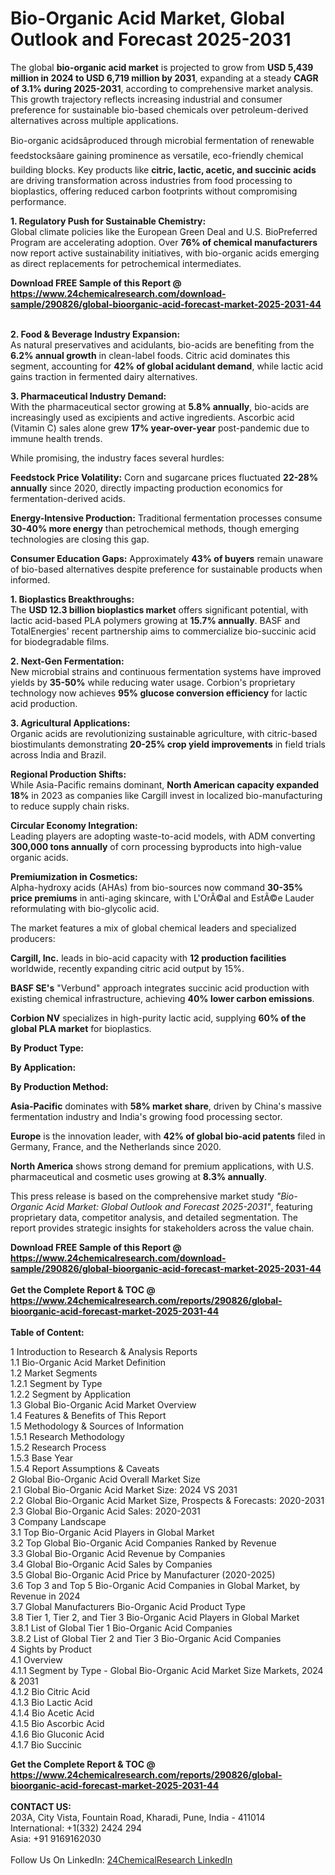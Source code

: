 <h1>Bio-Organic Acid Market, Global Outlook and Forecast 2025-2031</h1><p>The global <strong>bio-organic acid market</strong> is projected to grow from <strong>USD 5,439 million in 2024 to USD 6,719 million by 2031</strong>, expanding at a steady <strong>CAGR of 3.1% during 2025-2031</strong>, according to comprehensive market analysis. This growth trajectory reflects increasing industrial and consumer preference for sustainable bio-based chemicals over petroleum-derived alternatives across multiple applications.</p><p>Bio-organic acidsâproduced through microbial fermentation of renewable feedstocksâare gaining prominence as versatile, eco-friendly chemical building blocks. Key products like <strong>citric, lactic, acetic, and succinic acids</strong> are driving transformation across industries from food processing to bioplastics, offering reduced carbon footprints without compromising performance.</p><p><strong>1. Regulatory Push for Sustainable Chemistry:</strong><br>
Global climate policies like the European Green Deal and U.S. BioPreferred Program are accelerating adoption. Over <strong>76% of chemical manufacturers</strong> now report active sustainability initiatives, with bio-organic acids emerging as direct replacements for petrochemical intermediates.</p><div><b>Download FREE Sample of this Report @ 
            <a href="https://www.24chemicalresearch.com/download-sample/290826/global-bioorganic-acid-forecast-market-2025-2031-44">
            https://www.24chemicalresearch.com/download-sample/290826/global-bioorganic-acid-forecast-market-2025-2031-44</a></b></div><br><p><strong>2. Food &amp; Beverage Industry Expansion:</strong><br>
As natural preservatives and acidulants, bio-acids are benefiting from the <strong>6.2% annual growth</strong> in clean-label foods. Citric acid dominates this segment, accounting for <strong>42% of global acidulant demand</strong>, while lactic acid gains traction in fermented dairy alternatives.</p><p><strong>3. Pharmaceutical Industry Demand:</strong><br>
With the pharmaceutical sector growing at <strong>5.8% annually</strong>, bio-acids are increasingly used as excipients and active ingredients. Ascorbic acid (Vitamin C) sales alone grew <strong>17% year-over-year</strong> post-pandemic due to immune health trends.</p><p>While promising, the industry faces several hurdles:</p><p><strong>Feedstock Price Volatility:</strong> Corn and sugarcane prices fluctuated <strong>22-28% annually</strong> since 2020, directly impacting production economics for fermentation-derived acids.</p><p><strong>Energy-Intensive Production:</strong> Traditional fermentation processes consume <strong>30-40% more energy</strong> than petrochemical methods, though emerging technologies are closing this gap.</p><p><strong>Consumer Education Gaps:</strong> Approximately <strong>43% of buyers</strong> remain unaware of bio-based alternatives despite preference for sustainable products when informed.</p><p><strong>1. Bioplastics Breakthroughs:</strong><br>
The <strong>USD 12.3 billion bioplastics market</strong> offers significant potential, with lactic acid-based PLA polymers growing at <strong>15.7% annually</strong>. BASF and TotalEnergies' recent partnership aims to commercialize bio-succinic acid for biodegradable films.</p><p><strong>2. Next-Gen Fermentation:</strong><br>
New microbial strains and continuous fermentation systems have improved yields by <strong>35-50%</strong> while reducing water usage. Corbion's proprietary technology now achieves <strong>95% glucose conversion efficiency</strong> for lactic acid production.</p><p><strong>3. Agricultural Applications:</strong><br>
Organic acids are revolutionizing sustainable agriculture, with citric-based biostimulants demonstrating <strong>20-25% crop yield improvements</strong> in field trials across India and Brazil.</p><p><strong>Regional Production Shifts:</strong><br>
	While Asia-Pacific remains dominant, <strong>North American capacity expanded 18%</strong> in 2023 as companies like Cargill invest in localized bio-manufacturing to reduce supply chain risks.</p><p><strong>Circular Economy Integration:</strong><br>
	Leading players are adopting waste-to-acid models, with ADM converting <strong>300,000 tons annually</strong> of corn processing byproducts into high-value organic acids.</p><p><strong>Premiumization in Cosmetics:</strong><br>
	Alpha-hydroxy acids (AHAs) from bio-sources now command <strong>30-35% price premiums</strong> in anti-aging skincare, with L'OrÃ©al and EstÃ©e Lauder reformulating with bio-glycolic acid.</p><p>The market features a mix of global chemical leaders and specialized producers:</p><p><strong>Cargill, Inc.</strong> leads in bio-acid capacity with <strong>12 production facilities</strong> worldwide, recently expanding citric acid output by 15%.</p><p><strong>BASF SE's</strong> "Verbund" approach integrates succinic acid production with existing chemical infrastructure, achieving <strong>40% lower carbon emissions</strong>.</p><p><strong>Corbion NV</strong> specializes in high-purity lactic acid, supplying <strong>60% of the global PLA market</strong> for bioplastics.</p><p><strong>By Product Type:</strong></p><p><strong>By Application:</strong></p><p><strong>By Production Method:</strong></p><p><strong>Asia-Pacific</strong> dominates with <strong>58% market share</strong>, driven by China's massive fermentation industry and India's growing food processing sector.</p><p><strong>Europe</strong> is the innovation leader, with <strong>42% of global bio-acid patents</strong> filed in Germany, France, and the Netherlands since 2020.</p><p><strong>North America</strong> shows strong demand for premium applications, with U.S. pharmaceutical and cosmetic uses growing at <strong>8.3% annually</strong>.</p><p>This press release is based on the comprehensive market study <em>"Bio-Organic Acid Market: Global Outlook and Forecast 2025-2031"</em>, featuring proprietary data, competitor analysis, and detailed segmentation. The report provides strategic insights for stakeholders across the value chain.</p><div><b>Download FREE Sample of this Report @ 
            <a href="https://www.24chemicalresearch.com/download-sample/290826/global-bioorganic-acid-forecast-market-2025-2031-44">
            https://www.24chemicalresearch.com/download-sample/290826/global-bioorganic-acid-forecast-market-2025-2031-44</a></b></div><br><div><b>Get the Complete Report & TOC @ 
            <a href="https://www.24chemicalresearch.com/reports/290826/global-bioorganic-acid-forecast-market-2025-2031-44">
            https://www.24chemicalresearch.com/reports/290826/global-bioorganic-acid-forecast-market-2025-2031-44</a></b></div><br>
            <b>Table of Content:</b><p>1 Introduction to Research & Analysis Reports<br />
 1.1 Bio-Organic Acid Market Definition<br />
 1.2 Market Segments<br />
 1.2.1 Segment by Type<br />
 1.2.2 Segment by Application<br />
 1.3 Global Bio-Organic Acid Market Overview<br />
 1.4 Features & Benefits of This Report<br />
 1.5 Methodology & Sources of Information<br />
 1.5.1 Research Methodology<br />
 1.5.2 Research Process<br />
 1.5.3 Base Year<br />
 1.5.4 Report Assumptions & Caveats<br />
2 Global Bio-Organic Acid Overall Market Size<br />
 2.1 Global Bio-Organic Acid Market Size: 2024 VS 2031<br />
 2.2 Global Bio-Organic Acid Market Size, Prospects & Forecasts: 2020-2031<br />
 2.3 Global Bio-Organic Acid Sales: 2020-2031<br />
3 Company Landscape<br />
 3.1 Top Bio-Organic Acid Players in Global Market<br />
 3.2 Top Global Bio-Organic Acid Companies Ranked by Revenue<br />
 3.3 Global Bio-Organic Acid Revenue by Companies<br />
 3.4 Global Bio-Organic Acid Sales by Companies<br />
 3.5 Global Bio-Organic Acid Price by Manufacturer (2020-2025)<br />
 3.6 Top 3 and Top 5 Bio-Organic Acid Companies in Global Market, by Revenue in 2024<br />
 3.7 Global Manufacturers Bio-Organic Acid Product Type<br />
 3.8 Tier 1, Tier 2, and Tier 3 Bio-Organic Acid Players in Global Market<br />
 3.8.1 List of Global Tier 1 Bio-Organic Acid Companies<br />
 3.8.2 List of Global Tier 2 and Tier 3 Bio-Organic Acid Companies<br />
4 Sights by Product<br />
 4.1 Overview<br />
 4.1.1 Segment by Type - Global Bio-Organic Acid Market Size Markets, 2024 & 2031<br />
 4.1.2 Bio Citric Acid<br />
 4.1.3 Bio Lactic Acid<br />
 4.1.4 Bio Acetic Acid<br />
 4.1.5 Bio Ascorbic Acid<br />
 4.1.6 Bio Gluconic Acid<br />
 4.1.7 Bio Succinic </p><div><b>Get the Complete Report & TOC @ 
            <a href="https://www.24chemicalresearch.com/reports/290826/global-bioorganic-acid-forecast-market-2025-2031-44">
            https://www.24chemicalresearch.com/reports/290826/global-bioorganic-acid-forecast-market-2025-2031-44</a></b></div><br><b>CONTACT US:</b><br>
            203A, City Vista, Fountain Road, Kharadi, Pune, India - 411014<br>
            International: +1(332) 2424 294<br>
            Asia: +91 9169162030 <br><br>
            Follow Us On LinkedIn: <a href="https://www.linkedin.com/company/24chemicalresearch/">24ChemicalResearch LinkedIn</a>